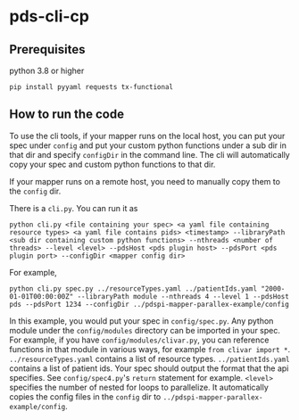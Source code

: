 # pds-cli-cp

## Prerequisites
 python 3.8 or higher
 
 ```
 pip install pyyaml requests tx-functional
 ```

## How to run the code

To use the cli tools, if your mapper runs on the local host, you can put your spec under `config` and put your custom python functions under a sub dir in that dir and specify `configDir` in the command line. The cli will automatically copy your spec and custom python functions to that dir.

If your mapper runs on a remote host, you need to manually copy them to the `config` dir.

There is a `cli.py`. You can run it as

```
python cli.py <file containing your spec> <a yaml file containing resource types> <a yaml file contains pids> <timestamp> --libraryPath <sub dir containing custom python functions> --nthreads <number of threads> --level <level> --pdsHost <pds plugin host> --pdsPort <pds plugin port> --configDir <mapper config dir>
```

For example,

```
python cli.py spec.py ../resourceTypes.yaml ../patientIds.yaml "2000-01-01T00:00:00Z" --libraryPath module --nthreads 4 --level 1 --pdsHost pds --pdsPort 1234 --configDir ../pdspi-mapper-parallex-example/config
```

In this example, you would put your spec in `config/spec.py`. Any python module under the `config/modules` directory can be imported in your spec. For example, if you have `config/modules/clivar.py`, you can reference functions in that module in various ways, for example `from clivar import *`. `../resourceTypes.yaml` contains a list of resource types. `../patientIds.yaml` contains a list of patient ids. Your spec should output the format that the api specifies. See `config/spec4.py`'s `return` statement for example. `<level>` specifies the number of nested for loops to parallelize. It automatically copies the config files in the `config` dir to `../pdspi-mapper-parallex-example/config`.
